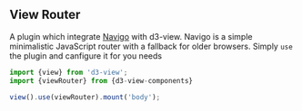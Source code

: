 ## View Router

A plugin which integrate [Navigo][] with d3-view.
Navigo is a simple minimalistic JavaScript router with a fallback for older browsers.
Simply ``use`` the plugin and canfigure it for you needs
```javascript
import {view} from 'd3-view';
import {viewRouter} from {d3-view-components}

view().use(viewRouter).mount('body');
```

[Navigo]: https://github.com/krasimir/navigo
